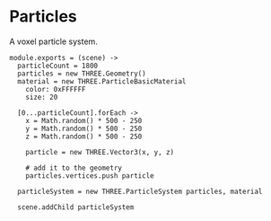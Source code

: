 Particles
=========

A voxel particle system.

    module.exports = (scene) ->
      particleCount = 1800
      particles = new THREE.Geometry()
      material = new THREE.ParticleBasicMaterial
        color: 0xFFFFFF
        size: 20
      
      [0...particleCount].forEach ->
        x = Math.random() * 500 - 250
        y = Math.random() * 500 - 250
        z = Math.random() * 500 - 250
        
        particle = new THREE.Vector3(x, y, z)
      
        # add it to the geometry
        particles.vertices.push particle
      
      particleSystem = new THREE.ParticleSystem particles, material
      
      scene.addChild particleSystem
      